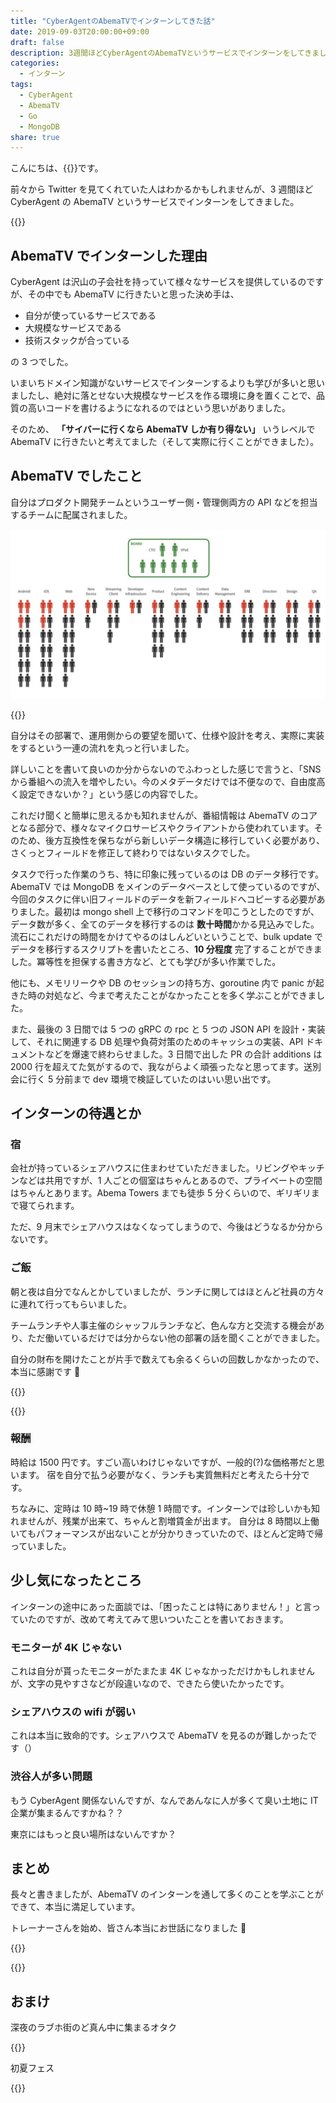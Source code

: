 ```yaml
---
title: "CyberAgentのAbemaTVでインターンしてきた話"
date: 2019-09-03T20:00:00+09:00
draft: false
description: 3週間ほどCyberAgentのAbemaTVというサービスでインターンをしてきました。Goを使った開発を行い、メモリリークやDBのセッションの持ち方、goroutine内でpanicが起きた時の対処など、今まで考えたことがなかったことを多く学ぶことができました。
categories:
  - インターン
tags:
  - CyberAgent
  - AbemaTV
  - Go
  - MongoDB
share: true
---
```


こんにちは、{{<link href="https://twitter.com/p1ass" text="@p1ass" >}}です。

前々から Twitter を見てくれていた人はわかるかもしれませんが、3 週間ほど CyberAgent の AbemaTV というサービスでインターンをしてきました。

{{<twitter url="https://twitter.com/p1ass/status/1158995483240439808" >}}

<!--more-->

## AbemaTV でインターンした理由

CyberAgent は沢山の子会社を持っていて様々なサービスを提供しているのですが、その中でも AbemaTV に行きたいと思った決め手は、

- 自分が使っているサービスである
- 大規模なサービスである
- 技術スタックが合っている

の 3 つでした。

いまいちドメイン知識がないサービスでインターンするよりも学びが多いと思いましたし、絶対に落とせない大規模なサービスを作る環境に身を置くことで、品質の高いコードを書けるようになれるのではという思いがありました。

そのため、 **「サイバーに行くなら AbemaTV しか有り得ない」** いうレベルで AbemaTV に行きたいと考えてました（そして実際に行くことができました）。

## AbemaTV でしたこと

自分はプロダクト開発チームというユーザー側・管理側両方の API などを担当するチームに配属されました。

![チーム図](team.png)

{{<block-link href="https://speakerdeck.com/miyukki/the-challenge-and-anguish-of-abematv-celebrating-the-third-anniversary?slide=12" text="3周年に突入するAbemaTVの挑戦と苦悩 / The challenge and anguish of AbemaTV celebrating the third anniversary より" >}}

自分はその部署で、運用側からの要望を聞いて、仕様や設計を考え、実際に実装をするという一連の流れを丸っと行いました。

詳しいことを書いて良いのか分からないのでふわっとした感じで言うと、「SNS から番組への流入を増やしたい。今のメタデータだけでは不便なので、自由度高く設定できないか？」という感じの内容でした。

これだけ聞くと簡単に思えるかも知れませんが、番組情報は AbemaTV のコアとなる部分で、様々なマイクロサービスやクライアントから使われています。そのため、後方互換性を保ちながら新しいデータ構造に移行していく必要があり、さくっとフィールドを修正して終わりではないタスクでした。

タスクで行った作業のうち、特に印象に残っているのは DB のデータ移行です。
AbemaTV では MongoDB をメインのデータベースとして使っているのですが、今回のタスクに伴い旧フィールドのデータを新フィールドへコピーする必要がありました。最初は mongo shell 上で移行のコマンドを叩こうとしたのですが、データ数が多く、全てのデータを移行するのは **数十時間**かかる見込みでした。流石にこれだけの時間をかけてやるのはしんどいということで、bulk update でデータを移行するスクリプトを書いたところ、**10 分程度** 完了することができました。冪等性を担保する書き方など、とても学びが多い作業でした。

他にも、メモリリークや DB のセッションの持ち方、goroutine 内で panic が起きた時の対処など、今まで考えたことがなかったことを多く学ぶことができました。

また、最後の 3 日間では 5 つの gRPC の rpc と 5 つの JSON API を設計・実装して、それに関連する DB 処理や負荷対策のためのキャッシュの実装、API ドキュメントなどを爆速で終わらせました。3 日間で出した PR の合計 additions は 2000 行を超えてた気がするので、我ながらよく頑張ったなと思ってます。送別会に行く 5 分前まで dev 環境で検証していたのはいい思い出です。

## インターンの待遇とか

### 宿

会社が持っているシェアハウスに住まわせていただきました。リビングやキッチンなどは共用ですが、1 人ごとの個室はちゃんとあるので、プライベートの空間はちゃんとあります。Abema Towers までも徒歩 5 分くらいので、ギリギリまで寝てられます。

ただ、9 月末でシェアハウスはなくなってしまうので、今後はどうなるか分からないです。

### ご飯

朝と夜は自分でなんとかしていましたが、ランチに関してはほとんど社員の方々に連れて行ってもらいました。

チームランチや人事主催のシャッフルランチなど、色んな方と交流する機会があり、ただ働いているだけでは分からない他の部署の話を聞くことができました。

自分の財布を開けたことが片手で数えても余るくらいの回数しかなかったので、本当に感謝です 🙏

{{<twitter url="https://twitter.com/p1ass/status/1161139585306415104" >}}

{{<twitter url="https://twitter.com/p1ass/status/1162215621569830913" >}}

### 報酬

時給は 1500 円です。すごい高いわけじゃないですが、一般的(?)な価格帯だと思います。
宿を自分で払う必要がなく、ランチも実質無料だと考えたら十分です。

ちなみに、定時は 10 時~19 時で休憩 1 時間です。インターンでは珍しいかも知れませんが、残業が出来て、ちゃんと割増賃金が出ます。
自分は 8 時間以上働いてもパフォーマンスが出ないことが分かりきっていたので、ほとんど定時で帰っていました。

## 少し気になったところ

インターンの途中にあった面談では、「困ったことは特にありません！」と言っていたのですが、改めて考えてみて思いついたことを書いておきます。

### モニターが 4K じゃない

これは自分が貰ったモニターがたまたま 4K じゃなかっただけかもしれませんが、文字の見やすさなどが段違いなので、できたら使いたかったです。

### シェアハウスの wifi が弱い

これは本当に致命的です。シェアハウスで AbemaTV を見るのが難しかったです（）

### 渋谷人が多い問題

もう CyberAgent 関係ないんですが、なんであんなに人が多くて臭い土地に IT 企業が集まるんですかね？？

東京にはもっと良い場所はないんですか？

## まとめ

長々と書きましたが、AbemaTV のインターンを通して多くのことを学ぶことができて、本当に満足しています。

トレーナーさんを始め、皆さん本当にお世話になりました 🙏

{{<twitter url="https://twitter.com/p1ass/status/1167772325992792066" >}}

{{<ex-link url="https://www.cyberagent.co.jp/careers/students/event/detail/id=23258" >}}

## おまけ

深夜のラブホ街のど真ん中に集まるオタク

{{<twitter url="https://twitter.com/p1ass/status/1168541938317840384" >}}

初夏フェス

{{<twitter url="https://twitter.com/p1ass/status/1162898390188822528" >}}
